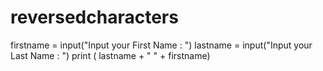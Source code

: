 # reversedcharacters
firstname = input("Input your First Name : ")
lastname = input("Input your Last Name : ")
print (  lastname + " " + firstname)
